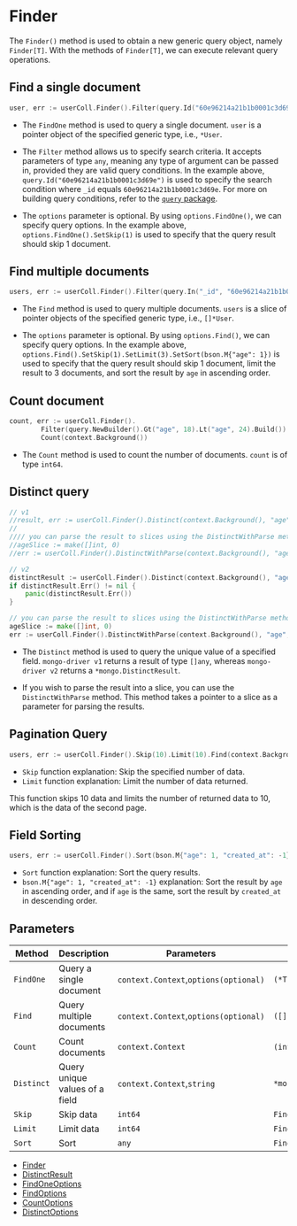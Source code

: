# Finder

The `Finder()` method is used to obtain a new generic query object, namely `Finder[T]`. With the methods of `Finder[T]`, we can execute relevant query operations.

## Find a single document

```go
user, err := userColl.Finder().Filter(query.Id("60e96214a21b1b0001c3d69e")).FindOne(context.Background(), options.FindOne().SetSkip(1))
```

- The `FindOne` method is used to query a single document. `user` is a pointer object of the specified generic type, i.e., `*User`.

- The `Filter` method allows us to specify search criteria. It accepts parameters of type `any`, meaning any type of argument can be passed in, provided they are valid query conditions. In the example above, `query.Id("60e96214a21b1b0001c3d69e")` is used to specify the search condition where `_id` equals `60e96214a21b1b0001c3d69e`. For more on building query conditions, refer to the [`query` package](../build/query/introduction).

- The `options` parameter is optional. By using `options.FindOne()`, we can specify query options. In the example above, `options.FindOne().SetSkip(1)` is used to specify that the query result should skip 1 document.

## Find multiple documents

```go
users, err := userColl.Finder().Filter(query.In("_id", "60e96214a21b1b0001c3d69e", "80e96214a21b1b0001c3d70e")).Find(context.Background(), options.Find().SetSkip(1).SetLimit(3).SetSort(bson.M{"age": 1}))
```

- The `Find` method is used to query multiple documents. `users` is a slice of pointer objects of the specified generic type, i.e., `[]*User`.

- The `options` parameter is optional. By using `options.Find()`, we can specify query options. In the example above, `options.Find().SetSkip(1).SetLimit(3).SetSort(bson.M{"age": 1})` is used to specify that the query result should skip 1 document, limit the result to 3 documents, and sort the result by `age` in ascending order.

## Count document

```go
count, err := userColl.Finder().
		Filter(query.NewBuilder().Gt("age", 18).Lt("age", 24).Build()).
		Count(context.Background())
```

- The `Count` method is used to count the number of documents. `count` is of type `int64`.

## Distinct query

```go
// v1
//result, err := userColl.Finder().Distinct(context.Background(), "age")
//
//// you can parse the result to slices using the DistinctWithParse method
//ageSlice := make([]int, 0)
//err := userColl.Finder().DistinctWithParse(context.Background(), "age", &ageSlice)

// v2
distinctResult := userColl.Finder().Distinct(context.Background(), "age")
if distinctResult.Err() != nil {
    panic(distinctResult.Err())
}

// you can parse the result to slices using the DistinctWithParse method
ageSlice := make([]int, 0)
err := userColl.Finder().DistinctWithParse(context.Background(), "age", &ageSlice)
```

- The `Distinct` method is used to query the unique value of a specified field. `mongo-driver v1` returns a result of type `[]any`, whereas `mongo-driver v2` returns a `*mongo.DistinctResult`.

- If you wish to parse the result into a slice, you can use the `DistinctWithParse` method. This method takes a pointer to a slice as a parameter for parsing the results.

## Pagination Query

```go
users, err := userColl.Finder().Skip(10).Limit(10).Find(context.Background())
```

- `Skip` function explanation: Skip the specified number of data.
- `Limit` function explanation: Limit the number of data returned.

This function skips 10 data and limits the number of returned data to 10, which is the data of the second page.

## Field Sorting

```go
users, err := userColl.Finder().Sort(bson.M{"age": 1, "created_at": -1}).Find(context.Background())
```

- `Sort` function explanation: Sort the query results.
- `bson.M{"age": 1, "created_at": -1}` explanation: Sort the result by `age` in ascending order, and if `age` is the same, sort the result by `created_at` in descending order.

## Parameters

| Method     | Description                    | Parameters                            | Return Value            |
| ---------- | ------------------------------ | ------------------------------------- | ----------------------- |
| `FindOne`  | Query a single document        | `context.Context`,`options(optional)` | `(*T, error)`           |
| `Find`     | Query multiple documents       | `context.Context`,`options(optional)` | `([]*T, error)`         |
| `Count`    | Count documents                | `context.Context`                     | `(int64, error)`        |
| `Distinct` | Query unique values of a field | `context.Context`,`string`            | `*mongo.DistinctResult` |
| `Skip`     | Skip data                      | `int64`                               | `Finder[T]`             |
| `Limit`    | Limit data                     | `int64`                               | `Finder[T]`             |
| `Sort`     | Sort                           | `any`                                 | `Finder[T]`             |

- [Finder](https://pkg.go.dev/github.com/chenmingyong0423/go-mongox/v2/finder#Finder)
- [DistinctResult](https://pkg.go.dev/go.mongodb.org/mongo-driver/v2/mongo#DistinctResult)
- [FindOneOptions](https://pkg.go.dev/go.mongodb.org/mongo-driver/v2/mongo/options#FindOneOptions)
- [FindOptions](https://pkg.go.dev/go.mongodb.org/mongo-driver/v2/mongo/options#FindOptions)
- [CountOptions](https://pkg.go.dev/go.mongodb.org/mongo-driver/v2/mongo/options#CountOptions)
- [DistinctOptions](https://pkg.go.dev/go.mongodb.org/mongo-driver/v2/mongo/options#DistinctOptions)
